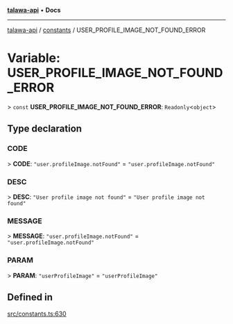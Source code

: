 [**talawa-api**](../../README.md) • **Docs**

***

[talawa-api](../../modules.md) / [constants](../README.md) / USER\_PROFILE\_IMAGE\_NOT\_FOUND\_ERROR

# Variable: USER\_PROFILE\_IMAGE\_NOT\_FOUND\_ERROR

\> `const` **USER\_PROFILE\_IMAGE\_NOT\_FOUND\_ERROR**: `Readonly`\<`object`\>

## Type declaration

### CODE

\> **CODE**: `"user.profileImage.notFound"` = `"user.profileImage.notFound"`

### DESC

\> **DESC**: `"User profile image not found"` = `"User profile image not found"`

### MESSAGE

\> **MESSAGE**: `"user.profileImage.notFound"` = `"user.profileImage.notFound"`

### PARAM

\> **PARAM**: `"userProfileImage"` = `"userProfileImage"`

## Defined in

[src/constants.ts:630](https://github.com/PalisadoesFoundation/talawa-api/blob/f1c816bca43cc03a8c1bd303394e2550a50db017/src/constants.ts#L630)
